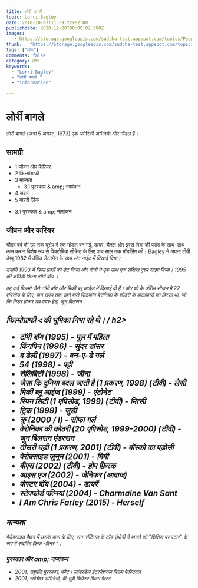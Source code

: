 ```yaml
---
title: लोर्री बगली 
topic: Lorri Bagley
date: 2018-10-07T11:39:22+02:00
publishdate: 2020-12-20T08:00:02.500Z
images: 
   - https://storage.googleapis.com/sudcha-test.appspot.com/topics/People/lorri_bagley/1.jpeg
thumb:   "https://storage.googleapis.com/sudcha-test.appspot.com/topics/People/lorri_bagley/thumb.jpeg"
tags: ["लोग"]
comments: false
category: लोग
keywords: 
  - "Lorri Bagley"
  - "लोर्री बगली "
  - "information"

---
```

<h1> लोर्री बागले </h1> <p> लोर्री बागले (जन्म 5 अगस्त, 1973) एक अमेरिकी अभिनेत्री और मॉडल हैं। </p> <h2> सामग्री </h2> <ul> <li> 1 जीवन और कैरियर </li> <li> 2 फिल्मोग्राफी </li> <li> 3 मान्यता <ul> <li> 3.1 पुरस्कार & amp; नामांकन </li> </ul> </li> <li> 4 संदर्भ </li> <li> 5 बाहरी लिंक </li> </ul> <ul> <li> 3.1 पुरस्कार & amp; नामांकन </li> </ul> <h2> जीवन और करियर </h2> <p> चौदह वर्ष की उम्र तक यूरोप में एक मॉडल बन गई, डायर, चैनल और इस्से मिया की पसंद के साथ-साथ काम करना विशेष रूप से विक्टोरिया सीक्रेट के लिए पांच साल तक मॉडलिंग की। Bagley ने अपना टीवी डेब्यू 1982 में डेविड लेटरमैन </i> के साथ <i> लेट नाईट में दिखाई दिया। </p> <p> उन्होंने 1993 में क्रिस फ़ार्ले को डेट किया और दोनों ने एक साथ एक संक्षिप्त दृश्य साझा किया। 1995 की कॉमेडी फिल्म <i> टॉमी बॉय </i>। </p> <p> वह कई फिल्मों जैसे <i> टॉमी बॉय </i> और <i> मिकी ब्लू आईज </i> में दिखाई दी हैं। और शो के अंतिम सीज़न में 22 एपिसोड के लिए, कम समय तक रहने वाले सिटकॉम <i> वेरोनिका के कोठरी </i> के कलाकारों का हिस्सा था, जो कि निडर होकर डब एयर-हेड, जून बिलसन </p> <h2> फिल्मोग्राफी <की भूमिका निभा रहे थे। / h2> <ul> <li> <i> टॉमी बॉय </i> (1995) - पूल में महिला </li> <li> <i> किंगपिन </i> (1996) - सुंदर डांसर </li> <li> <i> द डेली </i> (1997) - वन-ए-डे गर्ल </li> <li> <i> 54 </i> (1998) - पट्टी </li> <li> <i> सेलिब्रिटी </i> (1998) - जीना </li> <li> <i> जैसा कि दुनिया बदल जाती है </i> (1 प्रकरण, 1998) (टीवी) - लेसी </li> <li> <i > मिकी ब्लू आईज </i> (1999) - एंटोनेट </li> <li> <i> स्पिन सिटी </i> (1 एपिसोड, 1999) (टीवी) - मित्सी </li> <li> <i> ट्रिक </i> (1999) - जुडी </li> <li> <i> क्रू </i> (2000 / I) - सोफा गर्ल </li > <li> <i> वेरोनिका की कोठरी </i> (20 एपिसोड, 1999-2000) (टीवी) - जून बिलसन एंडरसन </li> <li> <i> तीसरी घड़ी </i> (1 प्रकरण, 2001) (टीवी) - बॉस्को का पड़ोसी </li> <li> <i> पेरोक्साइड जुनून </i> (2001) - मिमी </li> <li> <i> बीएस </i> (2002) (टीवी) - होप फ़िस्क </li> <li> <i> आइस एज </i> (2002) - जेनिफर (आवाज) </li> <li> <i> पोस्टर बॉय </i> (2004) - डायर्रे </li> <li> <i> स्टेपफोर्ड पत्नियां </i> (2004) - Charmaine Van Sant </li> <li> <i> I Am Chris Farley </i> (2015) - Herself </li> </ul > <h2> मान्यता </h2> <p> <i> पेरोक्साइड पैशन </i> में उसके काम के लिए, <i> सन-सेंटिनल </i> के टॉड एंथोनी ने बागले को "क्षितिज पर स्टार" के रूप में संदर्भित किया -विनर "। </p> <h3> पुरस्कार और amp; नामांकन </h3> <ul> <li> 2001, राष्ट्रपति पुरस्कार, फीट। लॉडरडेल इंटरनेशनल फिल्म फेस्टिवल </li> <li> 2001, सर्वश्रेष्ठ अभिनेत्री, बी-मूवी थियेटर फिल्म फेस्ट </li> </ul> 